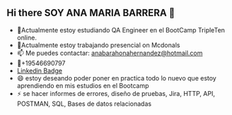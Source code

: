 ## Hi there SOY ANA MARIA BARRERA 👋

- 🌱Actualmente estoy estudiando QA Engineer en el BootCamp TripleTen online.
- 🔭Actualmente estoy trabajando presencial on Mcdonals
-  📫 Me puedes contactar: anabarahonahernandez@hotmail.com
-  📱+19546690797
-  [ Linkedin Badge](https://www.linkedin.com/in/ana-maria-barrera-194468110/)
- 😄 estoy deseando poder poner en practica todo lo nuevo que estoy aprendiendo en mis estudios en el Bootcamp
- ⚡ se hacer informes de errores, diseño de  pruebas, Jira, HTTP, API, POSTMAN, SQL, Bases de datos relacionadas
  


